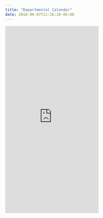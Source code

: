 ```yaml
---
title: "Departmental Calendar"
date: 2018-06-07T21:16:28-05:00
---
```

<iframe src="https://www.google.com/calendar/embed?showTitle=0&showCalendars=0&height=600&wkst=1&bgcolor=%23FFFFFF&src=vladgh.com_0n0con89akcsf0pk487ohmcjs0%40group.calendar.google.com&color=%23125A12&ctz=America%2FChicago" style=" border-width:0 " height="600" frameborder="0" scrolling="no"></iframe>
